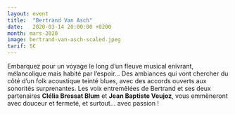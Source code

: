 ```yaml
---
layout: event
title:  "Bertrand Van Asch"
date:   2020-03-14 20:00:00 +0200
month: mars-2020
image: bertrand-van-asch-scaled.jpeg
tarif: 5€
---
```


Embarquez pour un voyage le long d’un fleuve musical enivrant, mélancolique mais habité par l’espoir… Des ambiances qui vont chercher du côté d’un folk acoustique teinté blues, avec des accords ouverts aux sonorités surprenantes. Les voix entremêlées de Bertrand et ses deux partenaires **Clélia Bressat Blum** et **Jean Baptiste Veujoz**, vous emmèneront avec douceur et fermeté, et surtout... avec passion !
